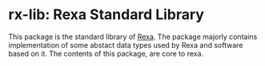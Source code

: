 # rx-lib: Rexa Standard Library

This package is the standard library of [Rexa](http://github.com/qamarian-mop/rexa). The package
majorly contains implementation of some abstact data types used by Rexa and software based on it.
The contents of this package, are core to rexa.
